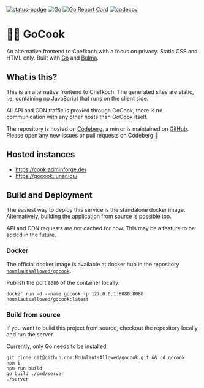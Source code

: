 [![status-badge](https://ci.codeberg.org/api/badges/13698/status.svg)](https://ci.codeberg.org/repos/13698)
[![Go](https://github.com/NoUmlautsAllowed/gocook/actions/workflows/go.yml/badge.svg)](https://github.com/NoUmlautsAllowed/gocook/actions/workflows/go.yml)
[![Go Report Card](https://goreportcard.com/badge/github.com/NoUmlautsAllowed/gocook)](https://goreportcard.com/report/github.com/NoUmlautsAllowed/gocook)
[![codecov](https://codecov.io/gh/NoUmlautsAllowed/gocook/branch/main/graph/badge.svg?token=OO2AKXBRKU)](https://codecov.io/gh/NoUmlautsAllowed/gocook)

# :cook: GoCook

An alternative frontend to Chefkoch with a focus on privacy. Static CSS and 
HTML only. Built with [Go](https://go.dev/)
and [Bulma](https://bulma.io/).

## What is this?

This is an alternative frontend to Chefkoch. The generated sites are static, 
i.e. containing no JavaScript that runs on the client side.

All API and CDN traffic is proxied through GoCook, there is no communication
with any other hosts than GoCook itself.

The repository is hosted on [Codeberg](https://codeberg.org/NoUmlautsAllowed/gocook), 
a mirror is maintained on [GitHub](https://github.com/NoUmlautsAllowed/gocook).
Please open any new issues or pull requests on Codeberg :pray:

## Hosted instances

- <https://cook.adminforge.de/>
- <https://gocook.lunar.icu/>

## Build and Deployment

The easiest way to deploy this service is the standalone docker image. 
Alternatively, building the application from source is possible too.

API and CDN requests are not cached for now. This may be a feature to be
added in the future.

### Docker

The official docker image is available at docker hub in the repository 
[`noumlautsallowed/gocook`](https://hub.docker.com/r/noumlautsallowed/gocook).

Publish the port `8080` of the container locally:

```shell
docker run -d --name gocook -p 127.0.0.1:8080:8080 noumlautsallowed/gocook:latest
```

### Build from source

If you want to build this project from source, checkout the repository 
locally and run the server.

Currently, only Go needs to be installed.

```shell
git clone git@github.com:NoUmlautsAllowed/gocook.git && cd gocook
npm i
npm run build
go build ./cmd/server
./server
```
